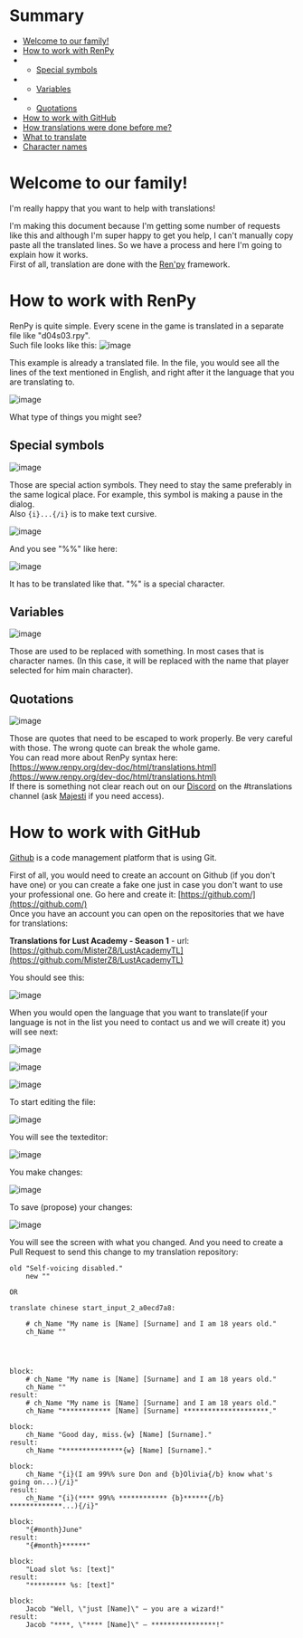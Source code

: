 # Summary

- [Welcome to our family!](#Welcome-to-our-family)
- [How to work with RenPy](#how-to-work-with-renpy)
- - [Special symbols](#special-symbols)
- - [Variables](#variables)
- - [Quotations](#quotations)
- [How to work with GitHub](#how-to-work-with-github)
- [How translations were done before me?](#how-translations-were-done-before-me)
- [What to translate](#what-to-translate)
- [Character names](#character-names)

# Welcome to our family!

I'm really happy that you want to help with translations!

I'm making this document because I'm getting some number of requests like this and although I'm super happy to get you help, I can't manually copy paste all the translated lines. So we have a process and here I'm going to explain how it works.  
First of all, translation are done with the [Ren'py](https://www.renpy.org/) framework.

# How to work with RenPy

RenPy is quite simple. Every scene in the game is translated in a separate file like "d04s03.rpy".  
Such file looks like this:
![image](https://user-images.githubusercontent.com/79453594/151206128-e7c724dc-f4a1-44bf-b898-1d1991bf6bc0.png)

This example is already a translated file. In the file, you would see all the lines of the text mentioned in English, and right after it the language that you are translating to.

![image](https://user-images.githubusercontent.com/79453594/151206419-6e75269a-bb1a-481b-9153-790fa30cb807.png)

What type of things you might see?

Special symbols
----
![image](https://user-images.githubusercontent.com/79453594/151206700-71746758-5fc8-48d8-9281-af3087f8ae46.png)

Those are special action symbols. They need to stay the same preferably in the same logical place. For example, this symbol is making a pause in the dialog.  
Also `{i}...{/i}` is to make text cursive.

![image](https://user-images.githubusercontent.com/79453594/151210790-06b79fd2-e2c6-423c-8b18-0df8cdfc9f63.png)

And you see "%%" like here:

![image](https://user-images.githubusercontent.com/79453594/151210876-d21ef443-69bf-4ebf-a957-5ecea9a8ff61.png)

It has to be translated like that. "%" is a special character.

## Variables

![image](https://user-images.githubusercontent.com/79453594/151210978-ae9c96c7-5041-4644-a025-1644ac4794a9.png)

Those are used to be replaced with something. In most cases that is character names. (In this case, it will be replaced with the name that player selected for him main character).

## Quotations

![image](https://user-images.githubusercontent.com/79453594/151211042-a4ad8faf-36c4-403b-ba5c-16b3dd6d84e8.png)

Those are quotes that need to be escaped to work properly. Be very careful with those. The wrong quote can break the whole game.  
You can read more about RenPy syntax here:  
[https://www.renpy.org/dev-doc/html/translations.html](https://www.renpy.org/dev-doc/html/translations.html)  
If there is something not clear reach out on our [Discord](https://discord.gg/tjNvTcew) on the #translations channel (ask [Majesti](https://discordapp.com/users/Majesti#4005) if you need access). 

# How to work with GitHub

[Github](https://github.com/) is a code management platform that is using Git.

First of all, you would need to create an account on Github (if you don't have one) or you can create a fake one just in case you don't want to use your professional one. Go here and create it: [https://github.com/](https://github.com/)  
Once you have an account you can open on the repositories that we have for translations:

**Translations for Lust Academy - Season 1** - url: [https://github.com/MisterZ8/LustAcademyTL](https://github.com/MisterZ8/LustAcademyTL)

You should see this:

![image](https://user-images.githubusercontent.com/79453594/151213502-adc127ac-02a7-4c98-8929-86c2df9835f1.png)

When you would open the language that you want to translate(if your language is not in the list you need to contact us and we will create it) you will see next:

![image](https://user-images.githubusercontent.com/79453594/151214260-e2844897-ce09-4807-b80c-ae4a81494ef2.png)

![image](https://user-images.githubusercontent.com/79453594/151214320-fc8468b1-2a4e-4779-95b9-a12ea1c2b9f6.png)

![image](https://user-images.githubusercontent.com/79453594/151214825-17511157-4ac9-4725-a276-e601aa98a990.png)

To start editing the file:

![image](https://user-images.githubusercontent.com/79453594/151214941-ffd28507-433e-41ee-8fdb-08fd4772f6af.png)

You will see the texteditor:

![image](https://user-images.githubusercontent.com/79453594/151215094-1f87dce8-728c-455e-963e-68516a193207.png)

You make changes:

![image](https://user-images.githubusercontent.com/79453594/151215201-685efc9c-67e0-4dcd-aa0c-b6ead15662bf.png)

To save (propose) your changes:

![image](https://user-images.githubusercontent.com/79453594/151215261-16e4313b-5169-4ea1-abd1-8d636adde572.png)

You will see the screen with what you changed. And you need to create a Pull Request to send this change to my translation repository:


	


	
	
	
	
	
	
	
	
	
	
	
	
	
	
	
	
	
	
	
	
	
	
	
	
	
	
	
	
	
	
	
	
	
	
	old "Self-voicing disabled."
		new ""

	OR

	translate chinese start_input_2_a0ecd7a8:

		# ch_Name "My name is [Name] [Surname] and I am 18 years old."
		ch_Name ""




	block:
		# ch_Name "My name is [Name] [Surname] and I am 18 years old."
		ch_Name ""
	result:
		# ch_Name "My name is [Name] [Surname] and I am 18 years old." 
		ch_Name "************ [Name] [Surname] *********************."

	block:
		ch_Name "Good day, miss.{w} [Name] [Surname]."
	result:
		ch_Name "***************{w} [Name] [Surname]."

	block:
		ch_Name "{i}(I am 99%% sure Don and {b}Olivia{/b} know what's going on...){/i}"
	result:
		ch_Name "{i}(**** 99%% ************ {b}******{/b} *************...){/i}"

	block:
		"{#month}June"
	result:
		"{#month}******"

	block:
		"Load slot %s: [text]"
	result:
		"********* %s: [text]"

	block:
		Jacob "Well, \"just [Name]\" — you are a wizard!"
	result:
		Jacob "****, \"**** [Name]\" — ****************!"

